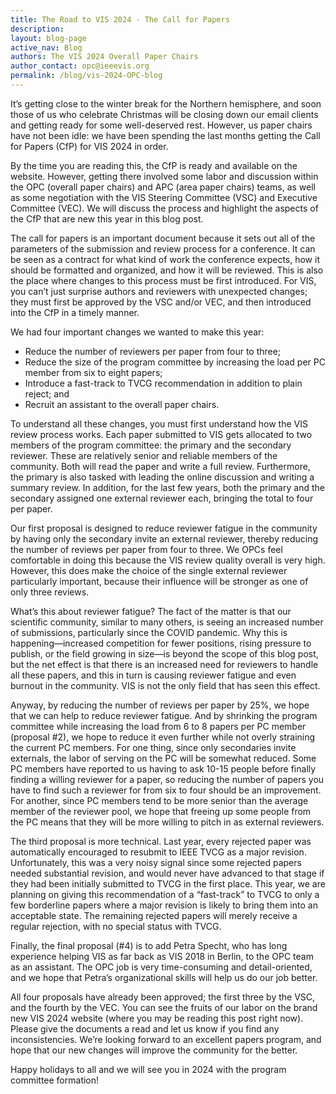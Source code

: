 ```yaml
---
title: The Road to VIS 2024 - The Call for Papers
description: 
layout: blog-page
active_nav: Blog
authors: The VIS 2024 Overall Paper Chairs
author_contact: opc@ieeevis.org
permalink: /blog/vis-2024-OPC-blog
---
```


It’s getting close to the winter break for the Northern hemisphere, and soon those of us who celebrate Christmas will be closing down our email clients and getting ready for some well-deserved rest. However, us paper chairs have not been idle: we have been spending the last months getting the Call for Papers (CfP) for VIS 2024 in order.

By the time you are reading this, the CfP is ready and available on the website. However, getting there involved some labor and discussion within the OPC (overall paper chairs) and APC (area paper chairs) teams, as well as some negotiation with the VIS Steering Committee (VSC) and Executive Committee (VEC). We will discuss the process and highlight the aspects of the CfP that are new this year in this blog post.

The call for papers is an important document because it sets out all of the parameters of the submission and review process for a conference. It can be seen as a contract for what kind of work the conference expects, how it should be formatted and organized, and how it will be reviewed. This is also the place where changes to this process must be first introduced. For VIS, you can’t just surprise authors and reviewers with unexpected changes; they must first be approved by the VSC and/or VEC, and then introduced into the CfP in a timely manner.

We had four important changes we wanted to make this year:
* Reduce the number of reviewers per paper from four to three;
* Reduce the size of the program committee by increasing the load per PC member from six to eight papers;
* Introduce a fast-track to TVCG recommendation in addition to plain reject; and
* Recruit an assistant to the overall paper chairs.

To understand all these changes, you must first understand how the VIS review process works. Each paper submitted to VIS gets allocated to two members of the program committee: the primary and the secondary reviewer. These are relatively senior and reliable members of the community. Both will read the paper and write a full review. Furthermore, the primary is also tasked with leading the online discussion and writing a summary review. In addition, for the last few years, both the primary and the secondary assigned one external reviewer each, bringing the total to four per paper.

Our first proposal is designed to reduce reviewer fatigue in the community by having only the secondary invite an external reviewer, thereby reducing the number of reviews per paper from four to three. We OPCs feel comfortable in doing this because the VIS review quality overall is very high. However, this does make the choice of the single external reviewer particularly important, because their influence will be stronger as one of only three reviews.

What’s this about reviewer fatigue? The fact of the matter is that our scientific community, similar to many others, is seeing an increased number of submissions, particularly since the COVID pandemic. Why this is happening—increased competition for fewer positions, rising pressure to publish, or the field growing in size—is beyond the scope of this blog post, but the net effect is that there is an increased need for reviewers to handle all these papers, and this in turn is causing reviewer fatigue and even burnout in the community. VIS is not the only field that has seen this effect.

Anyway, by reducing the number of reviews per paper by 25%, we hope that we can help to reduce reviewer fatigue. And by shrinking the program committee while increasing the load from 6 to 8 papers per PC member (proposal #2), we hope to reduce it even further while not overly straining the current PC members. For one thing, since only secondaries invite externals, the labor of serving on the PC will be somewhat reduced. Some PC members have reported to us having to ask 10-15 people before finally finding a willing reviewer for a paper, so reducing the number of papers you have to find such a reviewer for from six to four should be an improvement. For another, since PC members tend to be more senior than the average member of the reviewer pool, we hope that freeing up some people from the PC means that they will be more willing to pitch in as external reviewers.

The third proposal is more technical. Last year, every rejected paper was automatically encouraged to resubmit to IEEE TVCG as a major revision. Unfortunately, this was a very noisy signal since some rejected papers needed substantial revision, and would never have advanced to that stage if they had been initially submitted to TVCG in the first place. This year, we are planning on giving this recommendation of a “fast-track” to TVCG to only a few borderline papers where a major revision is likely to bring them into an acceptable state. The remaining rejected papers will merely receive a regular rejection, with no special status with TVCG.

Finally, the final proposal (#4) is to add Petra Specht, who has long experience helping VIS as far back as VIS 2018 in Berlin, to the OPC team as an assistant. The OPC job is very time-consuming and detail-oriented, and we hope that Petra’s organizational skills will help us do our job better.

All four proposals have already been approved; the first three by the VSC, and the fourth by the VEC. You can see the fruits of our labor on the brand new VIS 2024 website (where you may be reading this post right now). Please give the documents a read and let us know if you find any inconsistencies. We’re looking forward to an excellent papers program, and hope that our new changes will improve the community for the better.

Happy holidays to all and we will see you in 2024 with the program committee formation!
